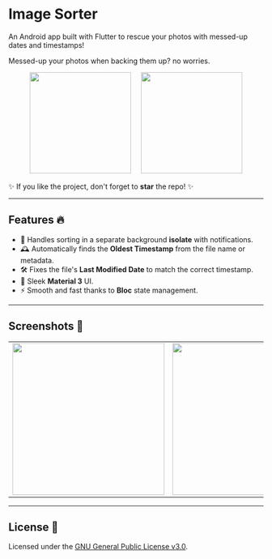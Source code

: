 # Image Sorter

An Android app built with Flutter to rescue your photos with messed-up dates and timestamps!

Messed-up your photos when backing them up? no worries.

<p align="center"> <img src="https://github.com/user-attachments/assets/0c57409f-a0b0-456b-a348-1b6474fc5496" width="200"> &nbsp; &nbsp;   <img src="https://github.com/user-attachments/assets/a8181cec-093a-4d40-9631-e285799f4d42" width="200"> </p>

✨ If you like the project, don't forget to **star** the repo! ✨

---

## Features 🔥

- 🚀 Handles sorting in a separate background **isolate** with notifications.
- 🕰️ Automatically finds the **Oldest Timestamp** from the file name or metadata.
- 🛠️ Fixes the file's **Last Modified Date** to match the correct timestamp.
- 🎨 Sleek **Material 3** UI.
- ⚡ Smooth and fast thanks to **Bloc** state management.

---

## Screenshots 📸

|                                                                                                         |                                                                                                         |
|:-------------------------------------------------------------------------------------------------------:|:-------------------------------------------------------------------------------------------------------:|
| <img src="https://github.com/user-attachments/assets/be2728e1-9bdb-48c2-95f9-cdde40436e1f" width="300"> | <img src="https://github.com/user-attachments/assets/ede65bfd-592f-4632-9e9e-192e1f60f0e9" width="300"> |

---

## License 📜

Licensed under the [GNU General Public License v3.0](https://github.com/MoazSalem/Flutter_Image_Sorter/blob/master/LICENSE).